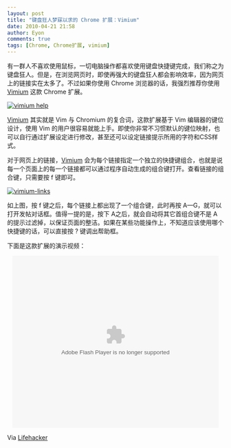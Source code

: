 ```yaml
---
layout: post
title: "键盘狂人梦寐以求的 Chrome 扩展：Vimium"
date: 2010-04-21 21:58
author: Eyon
comments: true
tags: [Chrome, Chrome扩展, vimium]
---
```

有一群人不喜欢使用鼠标，一切电脑操作都喜欢使用键盘快捷键完成，我们称之为键盘狂人。但是，在浏览网页时，即使再强大的键盘狂人都会影响效率，因为网页上的链接实在太多了。不过如果你使用 Chrome 浏览器的话，我强烈推荐你使用 [Vimium](https://chrome.google.com/extensions/detail/dbepggeogbaibhgnhhndojpepiihcmeb) 这款 Chrome 扩展。

<a href="http://img.chromi.org/2010/04/vimium-help.png">![](http://img.chromi.org/2010/04/vimium-help-550x421.png "vimium help")</a>

[Vimium](https://chrome.google.com/extensions/detail/dbepggeogbaibhgnhhndojpepiihcmeb) 其实就是 Vim 与 Chromium 的复合词，这款扩展基于 Vim 编辑器的键位设计，使用 Vim 的用户很容易就能上手。即使你非常不习惯默认的键位映射，也可以自行通过扩展设定进行修改，甚至还可以设定链接提示所用的字符和CSS样式。

对于网页上的链接，[Vimium](https://chrome.google.com/extensions/detail/dbepggeogbaibhgnhhndojpepiihcmeb) 会为每个链接指定一个独立的快捷键组合，也就是说每一个页面上的每一个链接都可以通过程序自动生成的组合键打开。查看链接的组合键，只需要按 f 键即可。

<a href="http://img.chromi.org/2010/04/vimium-links.png">![](http://img.chromi.org/2010/04/vimium-links-550x421.png "vimium-links")</a>

如上图，按 f 键之后，每个链接上都出现了一个组合键，此时再按 A—G，就可以打开发帖对话框。值得一提的是，按下 A之后，就会自动将其它首组合键不是 A 的提示过滤掉，以保证页面的整洁。如果在某些功能操作上，不知道应该使用哪个快捷键的话，可以直接按 ? 键调出帮助框。

下面是这款扩展的演示视频：<!--more-->

<p style="text-align: center;"><embed src="http://player.youku.com/player.php/sid/XMTY2OTYwMjY0/v.swf" quality="high" width="480" height="400" align="middle" allowScriptAccess="sameDomain" type="application/x-shockwave-flash"></embed>


Via [Lifehacker](http://lifehacker.com/5520215/vimium-is-a-keyboard-lovers-dream-extension-for-chrome)

